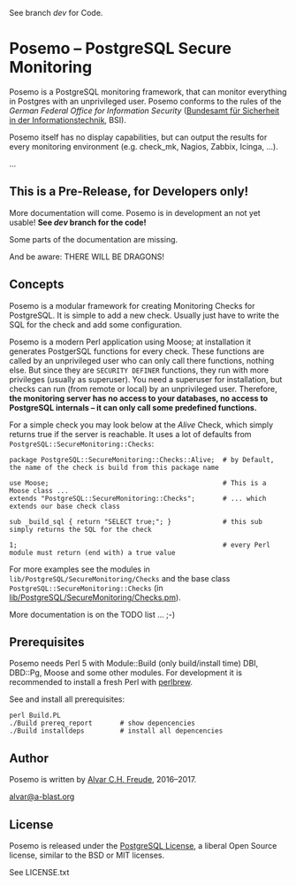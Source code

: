 See branch *dev* for Code.

# Posemo – PostgreSQL Secure Monitoring

Posemo is a PostgreSQL monitoring framework, that can monitor everything in Postgres with an unprivileged user. Posemo conforms to the rules of the *German Federal Office for Information Security* ([Bundesamt für Sicherheit in der Informationstechnik](https://www.bsi.bund.de/DE/Home/home_node.html), BSI).

Posemo itself has no display capabilities, but can output the results for every monitoring environment (e.g. check_mk, Nagios, Zabbix, Icinga, …).

…

## This is a Pre-Release, for Developers only!

More documentation will come. Posemo is in development an not yet usable!
**See *dev* branch for the code!**

Some parts of the documentation are missing.

And be aware: THERE WILL BE DRAGONS!


## Concepts

Posemo is a modular framework for creating Monitoring Checks for PostgreSQL. It is simple to add a new check. Usually just have to write the SQL for the check and add some configuration.

Posemo is a modern Perl application using Moose; at installation it generates PostgerSQL functions for every check. These functions are called by an unprivileged user who can only call there functions, nothing else. But since they are `SECURITY DEFINER` functions, they run with more privileges (usually as superuser). You need a superuser for installation, but checks can run (from remote or local) by an unprivileged user. Therefore, **the monitoring server has no access to your databases, no access to PostgreSQL internals – it can only call some predefined functions.**


For a simple check you may look below at the *Alive* Check, which simply returns true if the server is reachable. It uses a lot of defaults from `PostgreSQL::SecureMonitoring::Checks`:

```
package PostgreSQL::SecureMonitoring::Checks::Alive;  # by Default, the name of the check is build from this package name

use Moose;                                            # This is a Moose class ...
extends "PostgreSQL::SecureMonitoring::Checks";       # ... which extends our base check class

sub _build_sql { return "SELECT true;"; }             # this sub simply returns the SQL for the check

1;                                                    # every Perl module must return (end with) a true value

```

For more examples see the modules in `lib/PostgreSQL/SecureMonitoring/Checks` and the base class `PostgreSQL::SecureMonitoring::Checks` (in [lib/PostgreSQL/SecureMonitoring/Checks.pm](lib/PostgreSQL/SecureMonitoring/Checks.pm)).

More documentation is on the TODO list … ;-)


## Prerequisites

Posemo needs Perl 5 with Module::Build (only build/install time) DBI, DBD::Pg, Moose and some other modules. For development it is recommended to install a fresh Perl with [perlbrew](https://perlbrew.pl).

See and install all prerequisites:

```
perl Build.PL
./Build prereq_report       # show depencencies
./Build installdeps         # install all depencencies
```



##  Author

Posemo is written by [Alvar C.H. Freude](http://alvar.a-blast.org/), 2016–2017.

alvar@a-blast.org


## License

Posemo is released under the [PostgreSQL License](https://opensource.org/licenses/postgresql), a liberal Open Source license, similar to the BSD or MIT licenses.

See LICENSE.txt
